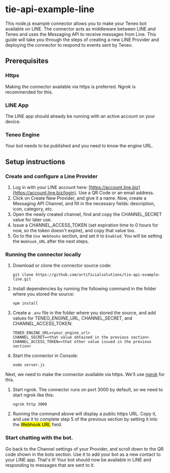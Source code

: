 # tie-api-example-line
This node.js example connector allows you to make your Teneo bot available on LINE. The connector acts as middleware between LINE and Teneo and uses the Messaging API to receive messages from Line. This guide will take you through the steps of creating a new LINE Provider and deploying the connector to respond to events sent by Teneo.


## Prerequisites
### Https
Making the connector available via https is preferred. Ngrok is recommended for this.

### LINE App
The LINE app should already be running with an active account on your device.

### Teneo Engine
Your bot needs to be published and you need to know the engine URL.


## Setup instructions
### Create and configure a Line Provider
1. Log in with your LINE account here: [https://account.line.biz](https://account.line.biz/login). Use a QR Code or an email address.
2. Click on Create New Provider, and give it a name. Now, create a Messaging API Channel, and fill in the necessary fields: description, icon, category, etc. 
3. Open the newly created channel, find and copy the CHANNEL_SECRET value for later use.
4. Issue a CHANNEL_ACCESS_TOKEN (set expiration time to 0 hours for now, so the token doesn't expire), and copy that value too.
5. Go to the `Use Webhooks` section, and set it to `Enabled`. You will be setting the `Webhook_URL` after the next steps.


### Running the connector locally
1. Download or clone the connector source code:
    ```
    git clone https://github.com/artificialsolutions/tie-api-example-line.git
    ```
2. Install dependencies by running the following command in the folder where you stored the source:
    ```
    npm install
    ``` 
3. Create a `.env` file in the folder where you stored the source, and add values for TENEO_ENGINE_URL, CHANNEL_SECRET, and CHANNEL_ACCESS_TOKEN:
    ```
    TENEO_ENGINE_URL=<your_engine_url>
    CHANNEL_SECRET=<that value obtained in the previous section>
    CHANNEL_ACCESS_TOKEN=<that other value issued in the previous section>
    ```
4. Start the connector in Console:
    ```
    node server.js
    ```

Next, we need to make the connector available via https. We'll use [ngrok](https://ngrok.com) for this.

1. Start ngrok. The connector runs on port 3000 by default, so we need to start ngrok like this:
    ```
    ngrok http 3000
    ```
2. Running the command above will display a public https URL. Copy it, and use it to complete step 5 of the previous section by setting it into the <mark>Webhook URL</mark> field.


### Start chatting with the bot.
Go back to the Channel settings of your Provider, and scroll down to the QR code shown in the bots section. Use it to add your bot as a new contact to your LINE app. 
That's it! Your bot should now be available in LINE and responding to messages that are sent to it.
